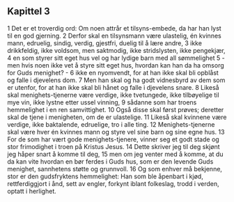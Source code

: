 ## Kapittel 3

1 Det er et troverdig ord: Om noen attrår et tilsyns-embede, da har han lyst til en god gjerning.
2 Derfor skal en tilsynsmann være ulastelig, én kvinnes mann, edruelig, sindig, verdig, gjestfri, duelig til å lære andre,
3 ikke drikkfeldig, ikke voldsom, men saktmodig, ikke stridslysten, ikke pengekjær,
4 en som styrer sitt eget hus vel og har lydige barn med all sømmelighet
5 - men hvis noen ikke vet å styre sitt eget hus, hvordan kan han da ha omsorg for Guds menighet? -
6 ikke en nyomvendt, for at han ikke skal bli opblåst og falle i djevelens dom.
7 Men han skal og ha godt vidnesbyrd av dem som er utenfor, for at han ikke skal bli hånet og falle i djevelens snare.
8 Likeså skal menighets-tjenerne være verdige, ikke tvetungede, ikke tilbøyelige til mye vin, ikke lystne etter ussel vinning,
9 sådanne som har troens hemmelighet i en ren samvittighet.
10 Også disse skal først prøves; deretter skal de tjene i menigheten, om de er ulastelige.
11 Likeså skal kvinnene være verdige, ikke baktalende, edruelige, tro i alle ting.
12 Menighets-tjenerne skal være hver én kvinnes mann og styre vel sine barn og sine egne hus.
13 For de som har vært gode menighets-tjenere, vinner seg et godt stade og stor frimodighet i troen på Kristus Jesus.
14 Dette skriver jeg til deg skjønt jeg håper snart å komme til deg,
15 men om jeg venter med å komme, at du da kan vite hvordan en bør ferdes i Guds hus, som er den levende Guds menighet, sannhetens støtte og grunnvoll.
16 Og som enhver må bekjenne, stor er den gudsfryktens hemmelighet: Han som ble åpenbart i kjød, rettferdiggjort i ånd, sett av engler, forkynt iblant folkeslag, trodd i verden, optatt i herlighet.
